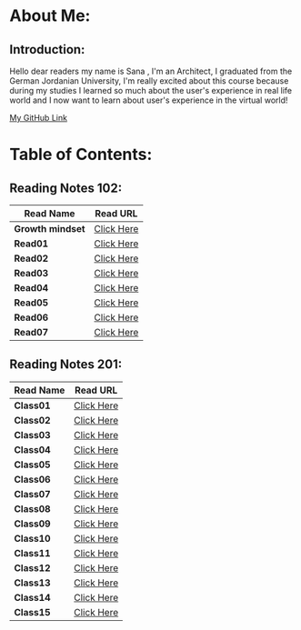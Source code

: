 # About Me:

## Introduction:

Hello dear readers my name is Sana ,
I'm an Architect, I graduated from the German Jordanian University, I'm really excited about this course because during my studies I learned so much about the user's experience in real life world and I now want to learn about user's experience in the virtual world!

[My GitHub Link ](https://github.com/SanaIshaqat)



# Table of Contents:

## Reading Notes 102:

Read Name | Read URL
------------ | -------------
**Growth mindset** | [Click Here](https://sanaishaqat.github.io/Reading-Notes/GrowthMindset)
**Read01** | [Click Here](https://sanaishaqat.github.io/Reading-Notes/Read01)
**Read02** | [Click Here](https://sanaishaqat.github.io/Reading-Notes/Read02)
**Read03** | [Click Here](https://sanaishaqat.github.io/Reading-Notes/Read03)
**Read04** | [Click Here](https://sanaishaqat.github.io/Reading-Notes/Read04)
**Read05** | [Click Here](https://sanaishaqat.github.io/Reading-Notes/Read05)
**Read06** | [Click Here](https://sanaishaqat.github.io/Reading-Notes/Read06)
**Read07** | [Click Here](https://sanaishaqat.github.io/Reading-Notes/Read07)

## Reading Notes 201:

Read Name | Read URL
------------ | -------------
**Class01** | [Click Here](https://sanaishaqat.github.io/Reading-Notes/Class01)
**Class02** | [Click Here](https://sanaishaqat.github.io/Reading-Notes/Class02)
**Class03** | [Click Here](https://sanaishaqat.github.io/Reading-Notes/Class03)
**Class04** | [Click Here](https://sanaishaqat.github.io/Reading-Notes/Class04)
**Class05** | [Click Here](https://sanaishaqat.github.io/Reading-Notes/Class05)
**Class06** | [Click Here](https://sanaishaqat.github.io/Reading-Notes/Class06)
**Class07** | [Click Here](https://sanaishaqat.github.io/Reading-Notes/Class07)
**Class08** | [Click Here](https://sanaishaqat.github.io/Reading-Notes/Class08)
**Class09** | [Click Here](https://sanaishaqat.github.io/Reading-Notes/Class09)
**Class10** | [Click Here](https://sanaishaqat.github.io/Reading-Notes/Class10)
**Class11** | [Click Here](https://sanaishaqat.github.io/Reading-Notes/Class11)
**Class12** | [Click Here](https://sanaishaqat.github.io/Reading-Notes/Class12)
**Class13** | [Click Here](https://sanaishaqat.github.io/Reading-Notes/Class13)
**Class14** | [Click Here](https://sanaishaqat.github.io/Reading-Notes/Class14)
**Class15** | [Click Here](https://sanaishaqat.github.io/Reading-Notes/Class15)
